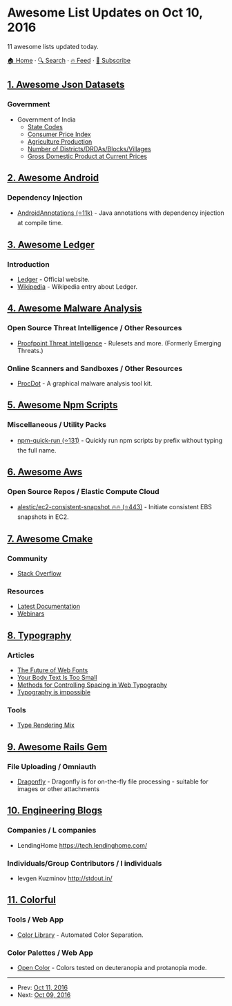 # Awesome List Updates on Oct 10, 2016

11 awesome lists updated today.

[🏠 Home](/README.md) · [🔍 Search](https://test.trackawesomelist.com/search/) · [🔥 Feed](https://test.trackawesomelist.com/feed.xml) · [📮 Subscribe](https://trackawesomelist.us17.list-manage.com/subscribe?u=d2f0117aa829c83a63ec63c2f&id=36a103854c)



## [1. Awesome Json Datasets](/content/jdorfman/awesome-json-datasets/README.md)

### Government

*   Government of India
    *   [State Codes](http://vocab.nic.in/rest.php/states/json)
    *   [Consumer Price Index](https://data.gov.in/node/1084041/datastore/export/json)
    *   [Agriculture Production](https://data.gov.in/node/135611/datastore/export/json)
    *   [Number of Districts/DRDAs/Blocks/Villages](https://data.gov.in/node/100853/datastore/export/json)
    *   [Gross Domestic Product at Current Prices](https://www.quandl.com/api/v1/datasets/MOSPI/GDP.json)

## [2. Awesome Android](/content/JStumpp/awesome-android/README.md)

### Dependency Injection

*   [AndroidAnnotations (⭐11k)](https://github.com/androidannotations/androidannotations) - Java annotations with dependency injection at compile time.

## [3. Awesome Ledger](/content/sfischer13/awesome-ledger/README.md)

### Introduction

*   [Ledger](http://ledger-cli.org/) - Official website.
*   [Wikipedia](https://en.wikipedia.org/wiki/Ledger_\(software\)) - Wikipedia entry about Ledger.

## [4. Awesome Malware Analysis](/content/rshipp/awesome-malware-analysis/README.md)

### Open Source Threat Intelligence / Other Resources

*   [Proofpoint Threat Intelligence](https://www.proofpoint.com/us/products/et-intelligence) -
    Rulesets and more. (Formerly Emerging Threats.)

### Online Scanners and Sandboxes / Other Resources

*   [ProcDot](http://www.procdot.com) - A graphical malware analysis tool kit.

## [5. Awesome Npm Scripts](/content/RyanZim/awesome-npm-scripts/README.md)

### Miscellaneous / Utility Packs

*   [npm-quick-run (⭐131)](https://github.com/bahmutov/npm-quick-run) - Quickly run npm scripts by prefix without typing the full name.

## [6. Awesome Aws](/content/donnemartin/awesome-aws/README.md)

### Open Source Repos / Elastic Compute Cloud

*   [alestic/ec2-consistent-snapshot :fire::fire: (⭐443)](https://github.com/alestic/ec2-consistent-snapshot) - Initiate consistent EBS snapshots in EC2.

## [7. Awesome Cmake](/content/onqtam/awesome-cmake/README.md)

### Community

*   [Stack Overflow](http://stackoverflow.com/questions/tagged/cmake)

### Resources

*   [Latest Documentation](https://cmake.org/cmake/help/latest/)
*   [Webinars](https://cmake.org/webinars/)

## [8. Typography](/content/deanhume/typography/README.md)

### Articles

*   [The Future of Web Fonts](https://viljamis.com/2016/the-future-of-web-fonts/)
*   [Your Body Text Is Too Small](https://medium.com/@xtianmiller/your-body-text-is-too-small-5e02d36dc902#.w1wdaeqzo)
*   [Methods for Controlling Spacing in Web Typography](https://css-tricks.com/methods-controlling-spacing-web-typography/)
*   [Typography is impossible](https://medium.engineering/typography-is-impossible-5872b0c7f891#.5tnat6wy5)

### Tools

*   [Type Rendering Mix](http://typerendering.com/)

## [9. Awesome Rails Gem](/content/hothero/awesome-rails-gem/README.md)

### File Uploading / Omniauth

*   [Dragonfly](http://markevans.github.io/dragonfly) - Dragonfly is for on-the-fly file processing - suitable for images or other attachments

## [10. Engineering Blogs](/content/kilimchoi/engineering-blogs/README.md)

### Companies / L companies

*   LendingHome <https://tech.lendinghome.com/>

### Individuals/Group Contributors / I individuals

*   Ievgen Kuzminov <http://stdout.in/>

## [11. Colorful](/content/Siddharth11/Colorful/README.md)

### Tools / Web App

*   [Color Library](http://colorlibrary.ch/) - Automated Color Separation.

### Color Palettes / Web App

*   [Open Color](https://yeun.github.io/open-color/) - Colors tested on deuteranopia and protanopia mode.

---

- Prev: [Oct 11, 2016](/content/2016/10/11/README.md)
- Next: [Oct 09, 2016](/content/2016/10/09/README.md)